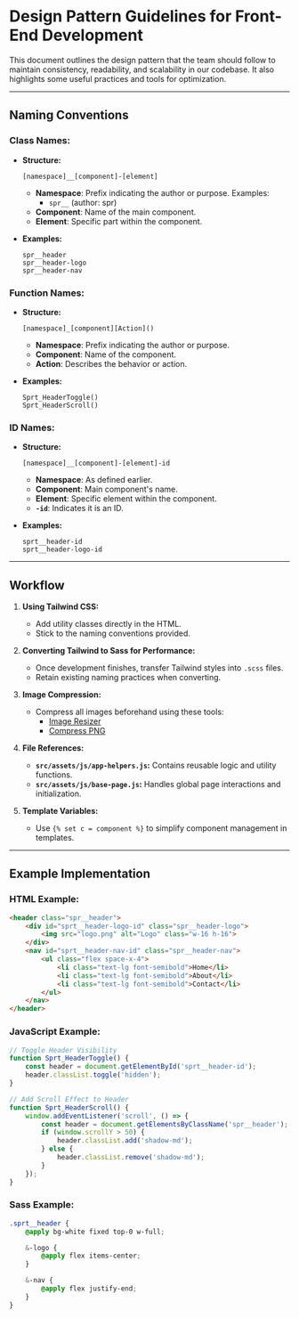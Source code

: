 
# Design Pattern Guidelines for Front-End Development

This document outlines the design pattern that the team should follow to maintain consistency, readability, and scalability in our codebase. It also highlights some useful practices and tools for optimization.

---

## **Naming Conventions**

### **Class Names:**
- **Structure:**
  ```text
  [namespace]__[component]-[element]
  ```
  - **Namespace**: Prefix indicating the author or purpose. Examples:
     - `spr__` (author: spr)
  - **Component**: Name of the main component.
  - **Element**: Specific part within the component.

- **Examples:**
  ```text
  spr__header
  spr__header-logo
  spr__header-nav
  ```

### **Function Names:**
- **Structure:**
  ```text
  [namespace]_[component][Action]()
  ```
  - **Namespace**: Prefix indicating the author or purpose.
  - **Component**: Name of the component.
  - **Action**: Describes the behavior or action.

- **Examples:**
  ```text
  Sprt_HeaderToggle()
  Sprt_HeaderScroll()
  ```

### **ID Names:**
- **Structure:**
  ```text
  [namespace]__[component]-[element]-id
  ```
  - **Namespace**: As defined earlier.
  - **Component**: Main component's name.
  - **Element**: Specific element within the component.
  - **`-id`**: Indicates it is an ID.

- **Examples:**
  ```text
  sprt__header-id
  sprt__header-logo-id
  ```
---

## **Workflow**

1. **Using Tailwind CSS:**
   - Add utility classes directly in the HTML.
   - Stick to the naming conventions provided.

2. **Converting Tailwind to Sass for Performance:**
   - Once development finishes, transfer Tailwind styles into `.scss` files.
   - Retain existing naming practices when converting.

3. **Image Compression:**
   - Compress all images beforehand using these tools:
     - [Image Resizer](https://imageresizer.com/image-compressor)
     - [Compress PNG](https://compresspng.com/)

4. **File References:**
   - **`src/assets/js/app-helpers.js`:** Contains reusable logic and utility functions.
   - **`src/assets/js/base-page.js`:** Handles global page interactions and initialization.

5. **Template Variables:**
   - Use `{% set c = component %}` to simplify component management in templates.

---

## **Example Implementation**

### **HTML Example:**
```html
<header class="spr__header">
    <div id="sprt__header-logo-id" class="spr__header-logo">
        <img src="logo.png" alt="Logo" class="w-16 h-16">
    </div>
    <nav id="sprt__header-nav-id" class="spr__header-nav">
        <ul class="flex space-x-4">
            <li class="text-lg font-semibold">Home</li>
            <li class="text-lg font-semibold">About</li>
            <li class="text-lg font-semibold">Contact</li>
        </ul>
    </nav>
</header>
```

### **JavaScript Example:**
```javascript
// Toggle Header Visibility
function Sprt_HeaderToggle() {
    const header = document.getElementById('sprt__header-id');
    header.classList.toggle('hidden');
}

// Add Scroll Effect to Header
function Sprt_HeaderScroll() {
    window.addEventListener('scroll', () => {
        const header = document.getElementsByClassName('spr__header');
        if (window.scrollY > 50) {
            header.classList.add('shadow-md');
        } else {
            header.classList.remove('shadow-md');
        }
    });
}
```

### **Sass Example:**
```scss
.sprt__header {
    @apply bg-white fixed top-0 w-full;

    &-logo {
        @apply flex items-center;
    }

    &-nav {
        @apply flex justify-end;
    }
}
```
